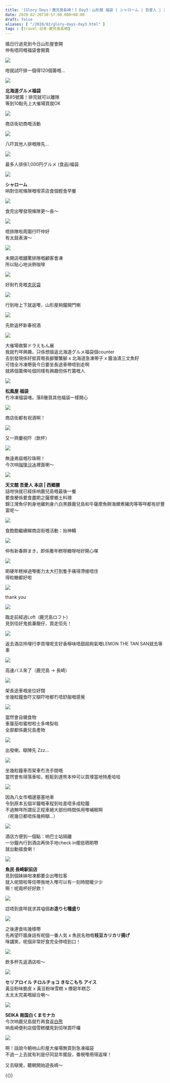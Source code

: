```yaml
---
title: '[Glory Days！鹿児島長崎！] Day3：山形屋 福袋 | シャローム | 吾愛人 | 天文館本通り | (高速バス) → 長崎 | 魚民'
date: 2020-02-26T10:57:00.000+08:00
draft: false
aliases: [ "/2020/02/glory-days-day3.html" ]
tags : [travel-日本-鹿兒島長崎]
---
```


擒日行過見到今日山形屋會開  
仲有唔同嘅福袋會開賣  

![](https://ongwww.ch.files.1drv.com/y4mmdf75pqlwhsI-kaQkHndBTmed6anHdztMdydWLWVGG_ShhwmsRLXzQMBd5GaPpJ7wEsaylHH_tat1m_s_dsfVLdReX6xBOiE3VXU2616mffDAlO1RRBKXS8Wzy4dvC-nAQXIR3Sk8cSZbM9BO4WlmXPghSeVYnZFnK_XN3NTZEhXpEGcLEDbBS9ywS8jHfmxPfzGohSZ5VhiCZtIvJALYg?width=660&height=371&cropmode=none)

咁就試吓排一個得120個籌嘅...  

![](https://ongzww.ch.files.1drv.com/y4mdT2yNwt8Y2KTbro7JUi350j4gOFJyGqsYQrsAwQskBDzrE_jQGrKogPVHCoeNb6epNWM9FlZtBWxe0_9CX6M-LqGw10LvI_z6_I4MvY3QrQLE9Rlx9-Z1OX5X73fT9ped9t8E6pDBTjXjBNT5nIKRetakvk2h9diS09s4tzJXq5hfkbkM7iSXNpKOgK_jmYrK7A-Lyac9GXKVfNPgE_wpA?width=660&height=371&cropmode=none)

**北海道グルメ福袋**  
第85號籌！排完就可以離隊  
等到10點先上大催場買就OK  

![](https://ongyww.ch.files.1drv.com/y4mx4ytdIsVAcWINvkNa2oeVCrojzH7HA3stPZyJBOznV7fBEO8Q_QnBZikkpXyNgw2O8am4qDDJsB11e2x7gFvOGwF0aU35Kb52xjXbENj-p6mvISsCSSAcvNH8arybIMVlhWhd_PXn6NCcNh9Q61ikREPpcdVV2VoDxEbmLia3VOhaLre7QsYgFPtRb1CLmplo4dVng_kw9uNTJLvZpyBIQ?width=371&height=660&cropmode=none)

商店街初商嘅活動  

![](https://ongsww.ch.files.1drv.com/y4mKGsyz4jiLwAi7f3hYcinqQ4HYkxvI8fZRG8RF8yEGk7lRfDC_DqGf_pONsrN-tnRp326MAEjQ-QwLW0DmQieem-2B9ewpQ5NfpQtMxixdj1zuyRu2tm_-qKmB_eAv4wI1mscacKHOoFNg_xTpFa6tkyUlcJBkNBwKqA1MP0dzS-I-_N3MjbCA-1lqqJyCenIwWLzaErlP1FtICodggmzgQ?width=660&height=371&cropmode=none)

八吓其他人排嘅隊先...  

![](https://ongvww.ch.files.1drv.com/y4mTAxGiBPuZMaJ-V5x876CccannfA8X1iZkiWVsQaLenWc0YplYCKYnUbZuvp8W6rkGNYzHY8EMNNPioVjSvuxcwPoGc3LhX9CP4yu0U2Pe5tqNbcVgMQA4WhQ88bbwTKxvGLeUzozgN-zGjhbnnknjwaB-4hCDjU6bslxrhWfUO2ymfu8xdJFs8tHKUskXGxXtm-O0DR-Wj-LTmk9BOjwKA?width=660&height=371&cropmode=none)

最多人排係1,000円グルメ (食品)福袋  

![](https://n9gyww.ch.files.1drv.com/y4muBk8YULVQVRbPgbzcH7BzmfikPEVe9pGp6bTJkPr-2Yl12T5AhBGVRFk3oiepcJjojvQ-xA7e2i3unbYmpcRt-A3nrDDwKVbLB7-bjMaYcJxgTEBgYPqssEimIoqV4gLURL0ux1qLYwV_eVXJokpzS7YTI7xYhqQtDESpJjueAUzyHlIsfPBTooY51IjAXtR7rPgwqJ7v5ip5-opMwlWRg?width=660&height=371&cropmode=none)

**シャローム**  
响對住呢條隊嘅喫茶店食個輕食早餐  

![](https://n9gsww.ch.files.1drv.com/y4msHe19WZxqjoQgVfPCcpRHIr3D52o5kgvLB2WtYbFApawk9CDCRGSZ5AfUWVhrxqpgcWlLYH18-c-uISKd3Azjc4efYWWXAB0-9oGRQXOTYkpQbOAkf3kEHqhDMcsu54BNoGNoT6sO-NNJCBnBZsAG6mA3SMrLo6LYSbD96e4zm_96S6ujRuHo6bOP4SHHmVPM9bLjdgWxORO9LeIb7bjKw?width=660&height=371&cropmode=none)

食完出嚟發現條隊更～長～  

![](https://n9gvww.ch.files.1drv.com/y4moH8zb3JrT3Kvdx6jDpYoperjBnVSR8Nf_o_c4M5CiGbhyyTRCXtFLUfFglodUT1UbYdQClrxsRpIs9T7ZFY-1MF3q3BDxC8e9XK4cNn79zIVpUZqXIVMbvW2M4ty4zppvVSUi1ygwOuSA47yOY-fGEBldqB9bYqflu3Zz4v9Q5xrondD3pFN7P8O5xLOODA_ytpcSiGGBHv9kRZLM8jejA?width=660&height=371&cropmode=none)

唔排隊啦周圍行吓仲好  
有太鼓表演～  

![](https://n9guww.ch.files.1drv.com/y4mVwsMya3FqgZOzX7BZe_NKcjy-k_7pPNhERnLic_BxeEN1_KQzlSHcYiUCn_E9Yp3G4VTdIhcI24_l1ieVZDb9Gl6vtOYUBahZO5eSVT7k0mmv3N8_B6jXe3GRBb2O6uGPLQ_PoEMZCz1T6UL7xFx_405LVOCMZS10hKCRSIyuXqNs4kpfGGospvz-r5hZoE1QYVc-OjSMafU1Dx2CuZR4g?width=660&height=371&cropmode=none)

未開店嘅舖驚排隊嘅顧客會凍  
所以貼心地派熱咖啡  

![](https://ltgvww.ch.files.1drv.com/y4mFKLmdchnqZvPEPYPzWRWQlWleW2DO5Uu_0OLeYNqO2rEUJE7HyxP8W9_7lMRgheztILRUv3KyI-iAtrpCOr0D1U_eBPAwSWfh75Yatvlr2bJjiSJpX_7wS0VIJdQV2xPj1b_6xBzffLltFNCoOJbYxK7Q1LSAnYgXcrNIwQug91Etg7RoOkBNeBDq7qdGdJuwc4_0ccJTGNe3eDzzULHvw?width=371&height=660&cropmode=none)

好耐冇見嘅[克灰袋](https://hidie.net/kojkmi7d22/)  

![](https://ndgwww.ch.files.1drv.com/y4mHHe2idQnGcCvA8MruWrkTo-tRAV4HpuYIH7PToigtQKrDaX5rbF72gf3GXfedrlJcLlQKhHQbzUZcMWIqnNI2tkVq48KPzdYvadHpp7O3bvSd6Iq4TLWZsSZshuUOzsC5-w2N5PhBoZy2X4ATeJg0JJ8M9hZRBA8RylM0VY0GgyaiJfkWHgBj9H6AnXesS5_twdARAsPjWLteHVu1ccexA?width=660&height=371&cropmode=none)

行到咁上下就返嚟，山形屋夠鐘開門喇  

![](https://ndgxww.ch.files.1drv.com/y4mtNjb6my6UgP48WH_BrcHyGSrbgoRK3hAmAQZ4zQp0IKOu6toXXrOYi27ICnjSfkWtQ3RMAupINlQU-5kR2xkcVqqSiqkqigW6A6KgS_ERG_YWjglOqKYenV8XiOFQspw0tH_0jUreIAYHAhdTVIW8QNaYeA97lYex7KpIZ_3jp9urF8KgL1tD5tOt8nsZsdLK1s6cQSKPtbUPhMjLbvpow?width=660&height=371&cropmode=none)

先飲返杯新春祝酒  

![](https://ndgzww.ch.files.1drv.com/y4m7WWixWvfvO6yXDI_naRwU1rZtBgvGoNBDkVg0y2X_Iu9df4Gm6L2SZKTbXgDM7QToJoqQx8YAhGQKxj9vt5ZG0HpF1ChCV6aJ0CKYdVPiUQ7-mPVAWSuf3BpNHVrAGka8SBS9ZOWcRR79Mglub_QqXAJZmk0-5968IFlKoUfOwZCZnD-i1Z6ng_s3as2PfIFQFfY2UPPycndjADnVkf0OQ?width=371&height=660&cropmode=none)

大催場做緊ドラえもん展  
我就冇咩興趣，只係想搵返北海道グルメ福袋個counter  
去到發現係好抵買嘅長腳蟹蟹腳 x 北海道急凍帶子 x 醬油漬三文魚籽  
可惜全冷凍嘢我今日要坐長途車帶唔到走啊  
就將個籌俾咗個同樣有興趣但係冇籌嘅人  

![](https://ndgvww.ch.files.1drv.com/y4mzK4JsnuPdyp5YzEjQ4-pJKmeXpRS7gv0aj206RMoSV3ait3CBnIniPxlFa2u-FLsMz2j_gzJFA16Hja5Kwuh1gRnke1VxtonHdZyFW9K9RiKRcDnuryuLmjpQlPmhtMQT8cHqA9MDz7i6IZBp4qU-6A-WpHXEUdFERFZ8J3kB9mCDZf2UODTythY3HvrPVm7BgqgSUwS0s1aiu39WHnKuA?width=660&height=371&cropmode=none)

**松風屋 福袋**  
冇冷凍福袋啫，落B層買其他福袋一樣開心  

![](https://nngdww.ch.files.1drv.com/y4m7ztg7UB6PH7WQd5tDxu7WGc-YER8lTwyFQ8xVlNhY7-qnmYrHwxYtE0ED5wDP4-lsfnlbv6Lj46GIqdV5ZhFvb2lyDN6lr7SfMXHPOIAuZSi0Le1hzXpKs59s8HBeKsrJSy4BUajTsOvvMtzaiWYI5RtaPLxw-DHoTXyL_455FbyPjdhE8IbcljaemccWNqv3e07791m3ZRPevae7TOi1A?width=660&height=371&cropmode=none)

商店街都有祝酒啊！  

![](https://nngcww.ch.files.1drv.com/y4mkvwvCvZ4HQZmmzFS-EPJ-SzvxHH_SN4jjHnmOYrh5_GlET2Rg0X8IVJQ4Pbd8peQVemy0LGcbXIbjIzPDQ05BlAmaOphVbLicbnsklv0lfjGd4g1XulQun56qHACAARm-jljYjSgw6Xui_1NU5TR9GAhs3gTwb3aqkWBoNvWcUXW3OLKKptJ0vi0M8U6vs9vzbeakdvio98BHUXHAbmRhw?width=660&height=371&cropmode=none)

又一齊慶祝吓（飲杯）  

![](https://nngwww.ch.files.1drv.com/y4mtlMSKJ4TfOqE2o6QC4FnXN506GytcbmfM6pA-gqmMYxl-yMavt92dfEzgQsDiDem9Qe6Yj5EWa3Wg-RLi2O6-K9F7hoKakUoigaYNLsFaIn1kHVJ-H8jszSIQTp141NIRtdPoD0_DeogNiS2oMnN_GLXZd-V6XL1awq1b6DMqmH1gFq4KHQZyd8U1ExN8Msc7TGfTenGIS40ox3fzyLybg?width=660&height=371&cropmode=none)

無遠弗屆嘅珍珠啊！  
今次响[咖啡沙冰](https://hidie.net/hiroshima7b/)裡面喇～  

![](https://m9gvww.ch.files.1drv.com/y4m-QIGGBuDQRM07kIfwGkQPhyR50iFOSNyJ_1AKc_5b6vvERrOWMNPefw5AWvTMBcIqWkPK9M51BWnBojbytpAJJDuRHQY3e7VhQDkSmZdxmpeN9fRU308MSosRpmijoZNfT73JwMam_9xhr86swKRLU4Bcjo66CsmDiBKnjcsN7ouubr4mmW_WIjZVVmUfsm1vj0gpVOodwMz_009WRZ6gw?width=660&height=371&cropmode=none)

**天文館 吾愛人 本店 | 西郷膳**  
話咁快就已經係响鹿兒島嘅最後一餐  
要食梗係要食盡啲之薩摩鄉土料理  
錦江灣魚仔刺身地雞刺身六白黑豚鹿兒島和牛薩摩魚餅海螺煮豬肉等等咩都有好豐富呢～  

![](https://odgcww.ch.files.1drv.com/y4m-m0QAXcjpDOuds1gsyjoBslMHkTscsRn3y9i57HisjSiakmrjp1y3KLlG6oOXNlkfi7M5pL2g6TW9gvDK-GOwUManGW8xSlR8ZfL84xvyaF_JEakcdBa6Ani-rtQCvxHAie2LY5Q8uU8vJEZ9p607fqx28l1TiIN5ZOv85roWtXlxpAqX-P15sNLHllrpqIrUGTK7Kg6zRBQEp6YI4M9tA?width=660&height=371&cropmode=none)

食飽飽繼續睇商店街嘅活動：抬神轎  

![](https://odgyww.ch.files.1drv.com/y4mqvgZISak07O5KS74Sc_LW8wRnW4v5Q5BNfHfaJxd1Arzd5cZmqvoDkleRq6GFkkcTxTwl4sUqTIBlQMK14g-sLlDm5KraezQik8lbugUEmNGBBmZ3rPRyDU3x0W2OJyqicPidDobqwjQMdBMNdeoUDPC8HKW3x-ubjn01RbWtYAvfbFL67VT0NI2sA6Qm7pRaaL_V6N5hod93_Vhprg3vg?width=660&height=371&cropmode=none)

仲有新春餅まき，即係撒年糕呀糖呀咁好開心㗎  

![](https://odgsww.ch.files.1drv.com/y4mleCi88aA89vtJn_prvSjH-tRleOc9GcETCdpQByiKm0t8b-dJhV4Jx2PceUN34Intuhe69UsNFz4ULJaAWtHJgi5YtGGlqnq_81pCk9nzwSbXE1ZZve55ek4-JRG1QI8C6OVk3HZW8dw5bm9hirWx5_Hhf2_238YZe5Pj7wcWzgkbU7BxsttLj9BdWygr6Zrn0JAT7xvxhFLABnWaBvJOw?width=660&height=371&cropmode=none)

啲硬年糕掉過嚟衝力太大打到隻手痛得滯接唔住  
得粒糖都好啦  

![](https://odgvww.ch.files.1drv.com/y4mUG6hUQVf178qIcqvqOesb_-dzoI8TyXr2WYAwAasm7zxPOkoQP5_IoIY_oD9KdSGakbI4hTVKtlmm1VNhQc6Z2YqhyLDg81OyFgdm7ReF2UNtYqruoaWkbePZyITpFp6kV160RLkFdOc-j_VkTw47qqBn4J7UJ-DeIqk6vFvrvpyp055IUIbM81vAQsc4UMSFwSdKPoh0sQeTLDQuNTBJg?width=660&height=371&cropmode=none)

thank you  

![](https://odguww.ch.files.1drv.com/y4mIkgt5JHwppNKGwRaRTWReQ2Wm_FA0s8kZs5djF_zZnI7VhzJQxgKfQFgPCzakyXpG1SVdSBdOysunZZmZwRB3qsj-kL1DOCWvVAPrjsLU5GGvC5RCLrEKv-WFrOeEDxrRd_iG0xacNUWBt1o3NRMe8KRia7QTA3WRw7v2sTc3GavFfhTUv1EbinGCzmQqcW7VxTncZREmcyUhk3F2s9m-Q?width=371&height=660&cropmode=none)

臨走前經過Loft  (鹿児島ロフト)  
見到佢好鬼抵兼靚仔，買走佢先！  

![](https://ltgwww.ch.files.1drv.com/y4mB44LXU3rUbwUEeCFQhbuaS7UIQiZmeVx94dTpXw1vgKkGjCURzniN9pDrY4KBxTgQjObY2tHAGRwPMxcfhqiUsbfj-AIhfEHta6drENLgsBwBajtXGKXTL6jnnBYYXWDlG8nwfl9kzasPwDp1fITycVZdkcw1miQhyCUMYS7kByT1Ij1D6tjA63nkyewQVni7BujXLBMS3ckbxUqlx8THA?width=371&height=660&cropmode=none)

返去酒店拎埋行李買埋呢支好香檸味唔甜超夠氣嘅LEMON THE TAN SAN就去等車  

![](https://ltgzww.ch.files.1drv.com/y4mYZkYJF-kmSvVky4cIsN3PBSgqhNluwzc7e_0GEShsWwGh1Cnsm41ogowb68q1xzEPeXtiNkgRK--PSvQUpNg9cPp4kX0GUmBPBXSg2RbTqYkzK0BE-K8vlNwGrHFdDzad9DC52a86atK0leWF2lsshvIuwiUNK6tgegTYgpvQGhJaMyJ5EW2PgwNxgguFZ1CPo4qbU98PZltDYC6TG5JDA?width=660&height=371&cropmode=none)

高速バス來了（鹿児島 → 長崎）  

![](https://ltgsww.ch.files.1drv.com/y4mS5IyJFSMZEOmIrfj_Lfn8zDZYljeaE27osdzuMwZZ41PPD75BSSbBhQrblQdOMdmZzvfULv0gUUl2OaxbcoUtIrfb9R-JRMhHdoM25wk6Yis8OP2LU_H9WhTZ5jCj1gkqHr6ks--U1GNUNOzCpfuWiRSsUsUZDMW0dmlDd4O4IwoWDiiYZ0YSIQKaf6F8Q50CqUdg4SSROCDZCUKkQMBRQ?width=371&height=660&cropmode=none)

架長途車嘅座位好闊  
坐幾粒鐘食吓又瞓吓咁都冇唔舒服嘅感覺  

![](https://l9gsww.ch.files.1drv.com/y4mhEMyo-MWcGrNXt3h6tiJRUIR08150lOmouIqJMZ65AJDEmNZw61QeMEBePTf4r2cl0XiJy0pf3-lhLutqJlyUTavui3UuXDx6CL4smHmnhTqP4B3wWMac2S7EpiNfPLLWbwPXY9OOiUmjldiyoFeXD1mgnlNaKAJIPR_MF5ciOZ-djReVUaUzG65dnUBilzmoOfWVJ9YebjIttEUJmW1gA?width=660&height=371&cropmode=none)

當然會自備食物  
車厘茄啦蜜柑啦士多啤梨啦  
全部都係鹿兒島產物  

![](https://l9gtww.ch.files.1drv.com/y4moUOz3Sd5t-joNb3JrSeNkQMP2mPjGt17QQMxd9r46ffLCqCZcAk6ZmkG7TZfjGtvaZXyTNFc5fJXcIN4dhhRuxk5I-mNmiq91F1O17P1QdT1r1aCgOUyr5HF6J2YQP9QoCPfOWQIJvojaZZHtFOqrbSVccBL6u47aqtIq6SckUBUpUfxv9uA7A7lP0ls_fYY8XSTNeEYM9er7LAa42IfIw?width=660&height=371&cropmode=none)

出發喇，瞓陣先 Zzz...  

![](https://l9gcww.ch.files.1drv.com/y4mEE1NWJKMuvnadmtznfb1YIsh-JK0NNS4MViDPQ7sdkwBEgiy7LyZ0tAgh3sTRgFFMMkRa0LtYRIbSu29qMicRVpU0AtNbHqgSFOE-vbRifPjMuvOO--Tg_JHBdDObAvVNj2CB8X-DfesIUg91YUS6XF6AKJXGmSJVqngeS6Cts8NEUOGix8qPGIxfcGuwE1i7ZS4FGTJCBrY4oAPhqq1Eg?width=660&height=371&cropmode=none)

坐幾粒鐘車而架車冇洗手間嘅  
當然會有得落車啦，輕鬆到達熊本仲可以買埋當地特產哈哈  

![](https://one40a.ch.files.1drv.com/y4mt024l5bWgr5Grwv9CMmLnDYH25RbFA9mokR5mLdgT0w0SNkljS9kFqg6FvsIqiNaO26BF00_Ej-17JDncksSAg3e---fYyNqHf7vhhOp90FpSoHsyhJvT7M6W9ACVhy1XmAz2ZOLC_y1hRiCeOa_IpP3T5c1S00WOtxqpEYb2HdVN9IE7Iz0ixuvmorlGbuR8LnopjLUawqqvBhYhQ5TgA?width=660&height=371&cropmode=none)

因為八女市嗰邊塞塞地車  
令到原本五個半鐘嘅車程到咗差唔多成粒鐘  
不過無咩所謂反正程車絕大部份時間係用嚟補眠啊  
（呢幾日都唔係幾夠瞓...）  

![](https://oney0a.ch.files.1drv.com/y4mUIEg1-davN4efGxYl5tAE7CSnIBCD1SCcxaFXOKFNlBBwwJpgvAtuO2VYatpy67THgsRRgJg1TNKEjZtc58GBmNYMUvtPhfk_dRQbLRWfpB0i4JVoFC2v9MWgv9yHLBLIt59mcjlbASAsTb44CHLusVWyeDArXd13CBAXErdpInMqCfSfXqKj3bXeg4llMR3cdahTJZvzIegvWoPGU40VQ?width=660&height=371&cropmode=none)

酒店方便到一個點：响巴士站隔離  
一分鐘內行到酒店再快手地check in擺低晒啲嘢  
就出動搵食喇！  

![](https://oneu0a.ch.files.1drv.com/y4m5LZEqEsc-DE4DRLpyQ_FhJCfRZyBkOgHcjKsy63f5mvaHuMlQ5PtHE4OqeafwEFed26lauA6X3SuiNJWX6Ks0iFweLZ0gCWFwr9yBw_yMJv78rpKfJpOZDQQGQ-LKSUwPozHMweNhGOAM4iXCj_1Kvkq0g5I7GHF8eBXHDsrJeKyyD4czXKbc4V0tfeozazT7nBSwY8O5TGNf7sl05dCEA?width=371&height=660&cropmode=none)

**魚民 長崎駅前店**  
見到個妹妹咁凍都要企出嚟拉客  
就入呢間啦等佢帶我哋入嚟可以有一刻時間暖少少  
啊！呢兩杯好好飲！  

![](https://onew0a.ch.files.1drv.com/y4mmnELH_l7C_rv3VpaHnStQ7RXHCxuPmebGoLeE1EXPAgkBkzmJi_0GSoveeTeRNZcpU9fURUorf-cnDKETENKIkVYAffgXI5Zp_9vF4vmlCKIx1aMSfAmbMenDwyTFuFM7sudQwvC9s4j4xsObb2wE96b0JkOQajWjFK2xZdCO7vaAggwr_RbKB1d0g2Ge_veGLMbTQGq6VMoSws1d7p17g?width=660&height=371&cropmode=none)

諗唔到食咩就求其嗌個**お造り七種盛り**  

![](https://n9ex0a.ch.files.1drv.com/y4mmjv9Ve7nndsbRkTiqikYsWZWf0uSXo0mQc3H8dD2B1iBmUb1Nh8eWeu3s_B6bnAQ0g6g8rx99EV2yM5IvxP4eORT5kAzm8P-32SghOPxH9gsmsExtzTP3w4XVQtC6ZpS6WhZsfMY3ZAnXi3xOYW1cNaUi7-NqRnZXLiopojHuRe7j3Kca2vdrd2zCpwSnEBN7MZyP54UyWVja8BIbHzOmg?width=660&height=371&cropmode=none)

之後連食咗幾樣嘢  
先再望吓牆身話有呢個一番人気 x 魚民名物嘅**枝豆カリカリ揚げ**  
咪講笑，呢個非常好食完全停唔到口！  

![](https://n9ez0a.ch.files.1drv.com/y4mFg6BbeFIaV-xZLghuLcNBGhCubWDnpoOHDyAWEUWLN6R7EomGVpR-aR_JLTZdPGmuW7_aTQVfoRn8pgst7kxzmUVL-GLK6OJJLMEDbvdbvnuh3y8QG51XtFjLhbuTThkrVXbUPeCze4n-9xd2JAKuT6fKSYubf-zjUoNMZnyjr4nQ7fkodKN2yW_f8gwaRxo5mzosZXSv7whv_MtDQyteA?width=371&height=660&cropmode=none)

飲多杯先返酒店啦～  

![](https://n9ew0a.ch.files.1drv.com/y4m0VFw0Q4x3KLjSyCav4ogH4DnLuLgWh1D-kfjU67r8JnBJHW2uvJIVMTttx3_uK0a_UU7XVDchGsz0s8Q94LW1JCRvZXk7AVor6LzM2A6Po56g41IjHg66tZixiloAqOTQLE1FM1lxVUKQE-FpQIOTPhhElHH8PLgo4H8zkp0TW7PdMTLNrlC5901GqbD8Ak3EeQoXX1R5PXAZbaZCNn9OA?width=660&height=371&cropmode=none)

**セリアロイル チロルチョコ きなこもち アイス**  
黃豆粉味脆皮 x 黃豆粉味雪糕 x 煙韌年糕芯  
太太太完美嘅組合喇～  

![](https://n9ev0a.ch.files.1drv.com/y4mVR6SWH_IWDzKYaQrwBgy4EjkEOW8Jhigtn-CoKATfswmr1KSma151BTlFR0FDlzAawbsTMttimLhopMX7jsk7ePEGGpU5O072ZPe7YTkAVtHutsiMqATePS-10TPmlt0l9070QqWcM7QVda4mL1xCz9rUX_aQ5jiZ-X1V34DWRK4qvESkb-GvHTiY4YzS0JISRZjXdhzivN0ZrhfRgALww?width=660&height=371&cropmode=none)

**SEIKA 南国白くまモナカ**  
今次响鹿兒島就冇再食返[白熊](https://hidie.net/kojkmi9d/)  
响長崎便利店個雪糕櫃見到佢咪買吓囉  

![](https://n9et0a.ch.files.1drv.com/y4mqwv29NTn7eVg30_xBFMU1P1HEifx-c4PaK3QYpzDB8ML2Hdeg2UUlg6L6U3MI0MHL2CaqZMO4whFhhlrMWKHgJtJYyP8upMKjqir-ZnyrhD9fWex_3PFjpENxhRJXGsjBBBR_u1jVkzeFkhgnWGcGSuPlJUoMce-LsvOTWU4ikzg_nTOtLyOMA_mgqWkKMLTXmSV22Tr6y6sYB68GHL-vA?width=660&height=371&cropmode=none)

啊！話說今朝响山形屋大催場無買到急凍福袋  
不過一上去就有利是仔同鼠年擺設，番梘嚟用得返㗎！  
  
  
又去瞓覺，聽朝開始遊長崎～  
  
{{<kojngs>}}
